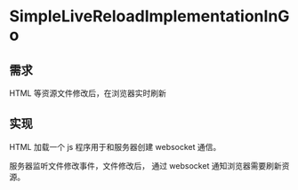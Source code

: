 # SimpleLiveReloadImplementationInGo

## 需求

HTML 等资源文件修改后，在浏览器实时刷新

## 实现

HTML 加载一个 js 程序用于和服务器创建 websocket 通信。

服务器监听文件修改事件，文件修改后， 通过 websocket 通知浏览器需要刷新资源。
